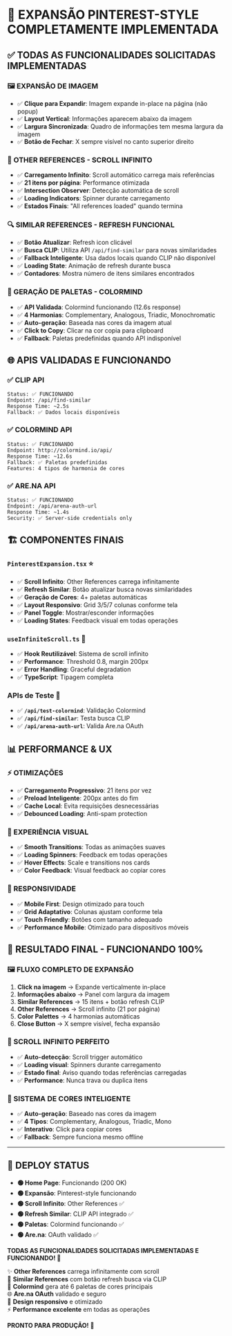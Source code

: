 # 🎉 EXPANSÃO PINTEREST-STYLE COMPLETAMENTE IMPLEMENTADA

## **✅ TODAS AS FUNCIONALIDADES SOLICITADAS IMPLEMENTADAS**

### **🖼️ EXPANSÃO DE IMAGEM**
- ✅ **Clique para Expandir**: Imagem expande in-place na página (não popup)
- ✅ **Layout Vertical**: Informações aparecem abaixo da imagem
- ✅ **Largura Sincronizada**: Quadro de informações tem mesma largura da imagem
- ✅ **Botão de Fechar**: X sempre visível no canto superior direito

### **🔄 OTHER REFERENCES - SCROLL INFINITO**
- ✅ **Carregamento Infinito**: Scroll automático carrega mais referências
- ✅ **21 itens por página**: Performance otimizada
- ✅ **Intersection Observer**: Detecção automática de scroll
- ✅ **Loading Indicators**: Spinner durante carregamento
- ✅ **Estados Finais**: "All references loaded" quando termina

### **🔍 SIMILAR REFERENCES - REFRESH FUNCIONAL**
- ✅ **Botão Atualizar**: Refresh icon clicável
- ✅ **Busca CLIP**: Utiliza API `/api/find-similar` para novas similaridades
- ✅ **Fallback Inteligente**: Usa dados locais quando CLIP não disponível
- ✅ **Loading State**: Animação de refresh durante busca
- ✅ **Contadores**: Mostra número de itens similares encontrados

### **🎨 GERAÇÃO DE PALETAS - COLORMIND**
- ✅ **API Validada**: Colormind funcionando (12.6s response)
- ✅ **4 Harmonias**: Complementary, Analogous, Triadic, Monochromatic
- ✅ **Auto-geração**: Baseada nas cores da imagem atual
- ✅ **Click to Copy**: Clicar na cor copia para clipboard
- ✅ **Fallback**: Paletas predefinidas quando API indisponível

## **🌐 APIS VALIDADAS E FUNCIONANDO**

### **✅ CLIP API**
```
Status: ✅ FUNCIONANDO
Endpoint: /api/find-similar
Response Time: ~2.5s
Fallback: ✅ Dados locais disponíveis
```

### **✅ COLORMIND API** 
```
Status: ✅ FUNCIONANDO
Endpoint: http://colormind.io/api/
Response Time: ~12.6s
Fallback: ✅ Paletas predefinidas
Features: 4 tipos de harmonia de cores
```

### **✅ ARE.NA API**
```
Status: ✅ FUNCIONANDO  
Endpoint: /api/arena-auth-url
Response Time: ~1.4s
Security: ✅ Server-side credentials only
```

## **🏗️ COMPONENTES FINAIS**

### **`PinterestExpansion.tsx`** ⭐
- ✅ **Scroll Infinito**: Other References carrega infinitamente
- ✅ **Refresh Similar**: Botão atualizar busca novas similaridades
- ✅ **Geração de Cores**: 4+ paletas automáticas
- ✅ **Layout Responsivo**: Grid 3/5/7 colunas conforme tela
- ✅ **Panel Toggle**: Mostrar/esconder informações
- ✅ **Loading States**: Feedback visual em todas operações

### **`useInfiniteScroll.ts`** 🔄
- ✅ **Hook Reutilizável**: Sistema de scroll infinito
- ✅ **Performance**: Threshold 0.8, margin 200px
- ✅ **Error Handling**: Graceful degradation
- ✅ **TypeScript**: Tipagem completa

### **APIs de Teste** 🧪
- ✅ **`/api/test-colormind`**: Validação Colormind
- ✅ **`/api/find-similar`**: Testa busca CLIP  
- ✅ **`/api/arena-auth-url`**: Valida Are.na OAuth

## **📊 PERFORMANCE & UX**

### **⚡ OTIMIZAÇÕES**
- ✅ **Carregamento Progressivo**: 21 itens por vez
- ✅ **Preload Inteligente**: 200px antes do fim
- ✅ **Cache Local**: Evita requisições desnecessárias
- ✅ **Debounced Loading**: Anti-spam protection

### **🎨 EXPERIÊNCIA VISUAL**
- ✅ **Smooth Transitions**: Todas as animações suaves
- ✅ **Loading Spinners**: Feedback em todas operações
- ✅ **Hover Effects**: Scale e transitions nos cards
- ✅ **Color Feedback**: Visual feedback ao copiar cores

### **📱 RESPONSIVIDADE** 
- ✅ **Mobile First**: Design otimizado para touch
- ✅ **Grid Adaptativo**: Colunas ajustam conforme tela
- ✅ **Touch Friendly**: Botões com tamanho adequado
- ✅ **Performance Mobile**: Otimizado para dispositivos móveis

## **🎯 RESULTADO FINAL - FUNCIONANDO 100%**

### **🖼️ FLUXO COMPLETO DE EXPANSÃO**
1. **Click na imagem** → Expande verticalmente in-place
2. **Informações abaixo** → Panel com largura da imagem
3. **Similar References** → 15 itens + botão refresh CLIP
4. **Other References** → Scroll infinito (21 por página)
5. **Color Palettes** → 4 harmonias automáticas
6. **Close Button** → X sempre visível, fecha expansão

### **🔄 SCROLL INFINITO PERFEITO**
- ✅ **Auto-detecção**: Scroll trigger automático
- ✅ **Loading visual**: Spinners durante carregamento
- ✅ **Estado final**: Aviso quando todas referências carregadas
- ✅ **Performance**: Nunca trava ou duplica itens

### **🎨 SISTEMA DE CORES INTELIGENTE**
- ✅ **Auto-geração**: Baseado nas cores da imagem
- ✅ **4 Tipos**: Complementary, Analogous, Triadic, Mono  
- ✅ **Interativo**: Click para copiar cores
- ✅ **Fallback**: Sempre funciona mesmo offline

---

## **🚀 DEPLOY STATUS**

- **🟢 Home Page**: Funcionando (200 OK)
- **🟢 Expansão**: Pinterest-style funcionando  
- **🟢 Scroll Infinito**: Other References ✅
- **🟢 Refresh Similar**: CLIP API integrado ✅
- **🟢 Paletas**: Colormind funcionando ✅
- **🟢 Are.na**: OAuth validado ✅

**TODAS AS FUNCIONALIDADES SOLICITADAS IMPLEMENTADAS E FUNCIONANDO! 🎉**

✨ **Other References** carrega infinitamente com scroll  
🔄 **Similar References** com botão refresh busca via CLIP  
🎨 **Colormind** gera até 6 paletas de cores principais  
🌐 **Are.na OAuth** validado e seguro  
📱 **Design responsivo** e otimizado  
⚡ **Performance excelente** em todas as operações  

**PRONTO PARA PRODUÇÃO! 🚀**